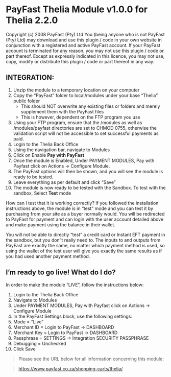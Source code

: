 # PayFast Thelia Module v1.0.0 for Thelia 2.2.0
Copyright (c) 2008 PayFast (Pty) Ltd
You (being anyone who is not PayFast (Pty) Ltd) may download and use this plugin / code in your own website in conjunction with a registered and active PayFast account. If your PayFast account is terminated for any reason, you may not use this plugin / code or part thereof.
Except as expressly indicated in this licence, you may not use, copy, modify or distribute this plugin / code or part thereof in any way.

## INTEGRATION:
1. Unzip the module to a temporary location on your computer
2. Copy the “PayFast” folder to local/modules under your base “Thelia” public folder
    - This should NOT overwrite any existing files or folders and merely supplement them with the PayFast files
    - This is however, dependent on the FTP program you use
3. Using your FTP program, ensure that the /modules as well as /modules/payfast directories are set to CHMOD 0755, otherwise the validation script will not be accessible to set successful payments as paid.
4. Login to the Thelia Back Office
5. Using the navigation bar, navigate to Modules
6. Click on Enable **Pay with PayFast**
7. Once the module is Enabled, Under PAYMENT MODULES, Pay with Payfast click on Actions -> Configure Module.
9. The PayFast options will then be shown, and you will see the module is ready to be tested.
10. Leave everything as per default and click “Save”
11. The module is now ready to be tested with the Sandbox. To test with the sandbox, Select **Test** mode

How can I test that it is working correctly?
If you followed the installation instructions above, the module is in “test” mode and you can test it by purchasing from your site as a buyer normally would. You will be redirected to PayFast for payment and can login with the user account detailed above and make payment using the balance in their wallet.

You will not be able to directly “test” a credit card or Instant EFT payment in the sandbox, but you don”t really need to. The inputs to and outputs from PayFast are exactly the same, no matter which payment method is used, so using the wallet of the test user will give you exactly the same results as if you had used another payment method.

## I’m ready to go live! What do I do?

In order to make the module “LIVE”, follow the instructions below:

1. Login to the Thelia Back Office
2. Navigate to Modules
3. Under PAYMENT MODULES, Pay with Payfast click on Actions -> Configure Module
4. In the PayFast Settings block, use the following settings:
5. Mode = “Live”
6. Merchant ID = Login to PayFast -> DASHBOARD
7. Merchant Key = Login to PayFast -> DASHBOARD
8. Passphrase = SETTINGS -> Integration SECURITY PASSPHRASE
9. Debugging = Unchecked
10. Click Save


                                                                            
>Please see the URL below for all information concerning this module: 

>https://www.payfast.co.za/shopping-carts/thelia/        
                                                                          

